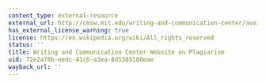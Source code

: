 ```yaml
---
content_type: external-resource
external_url: http://cmsw.mit.edu/writing-and-communication-center/avoiding-plagiarism/
has_external_license_warning: true
license: https://en.wikipedia.org/wiki/All_rights_reserved
status: ''
title: Writing and Communication Center Website on Plagiarism
uid: 72e2a78b-eedc-41c6-a3ea-8d5389100eae
wayback_url: ''
---
```

